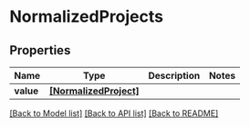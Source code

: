# NormalizedProjects


## Properties
Name | Type | Description | Notes
------------ | ------------- | ------------- | -------------
**value** | [**[NormalizedProject]**](NormalizedProject.md) |  | 

[[Back to Model list]](../README.md#documentation-for-models) [[Back to API list]](../README.md#documentation-for-api-endpoints) [[Back to README]](../README.md)


